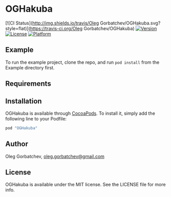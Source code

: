 # OGHakuba

[![CI Status](http://img.shields.io/travis/Oleg Gorbatchev/OGHakuba.svg?style=flat)](https://travis-ci.org/Oleg Gorbatchev/OGHakuba)
[![Version](https://img.shields.io/cocoapods/v/OGHakuba.svg?style=flat)](http://cocoapods.org/pods/OGHakuba)
[![License](https://img.shields.io/cocoapods/l/OGHakuba.svg?style=flat)](http://cocoapods.org/pods/OGHakuba)
[![Platform](https://img.shields.io/cocoapods/p/OGHakuba.svg?style=flat)](http://cocoapods.org/pods/OGHakuba)

## Example

To run the example project, clone the repo, and run `pod install` from the Example directory first.

## Requirements

## Installation

OGHakuba is available through [CocoaPods](http://cocoapods.org). To install
it, simply add the following line to your Podfile:

```ruby
pod "OGHakuba"
```

## Author

Oleg Gorbatchev, oleg.gorbatchev@gmail.com

## License

OGHakuba is available under the MIT license. See the LICENSE file for more info.
